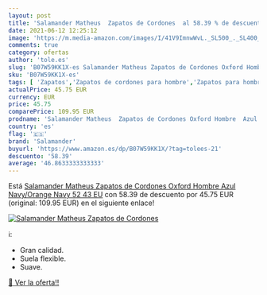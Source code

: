 ```yaml
---
layout: post
title: 'Salamander Matheus  Zapatos de Cordones  al 58.39 % de descuento'
date: 2021-06-12 12:25:12
image: 'https://m.media-amazon.com/images/I/41V9ImnwWvL._SL500_._SL400_.jpg'
comments: true
category: ofertas
author: 'tole.es'
slug: 'B07W59KK1X-es Salamander Matheus Zapatos de Cordones Oxford Hombre Azul...'
sku: 'B07W59KK1X-es'
tags: [ 'Zapatos','Zapatos de cordones para hombre','Zapatos para hombre','Zapatos y complementos','salamander','zapatos', ]
actualPrice: 45.75 EUR
currency: EUR
price: 45.75
comparePrice: 109.95 EUR
prodname: 'Salamander Matheus  Zapatos de Cordones Oxford Hombre  Azul  Navy/Orange  Navy 52   43 EU'
country: 'es'
flag: '🇪🇸'
brand: 'Salamander'
buyurl: 'https://www.amazon.es/dp/B07W59KK1X/?tag=tolees-21'
descuento: '58.39'
average: '46.8633333333333'
---
```


Está [Salamander Matheus  Zapatos de Cordones Oxford Hombre  Azul  Navy/Orange  Navy 52   43 EU](https://www.amazon.es/dp/B07W59KK1X/?tag=tolees-21) con 58.39 de descuento por 45.75 EUR (original: 109.95 EUR) en el siguiente enlace!

[![Salamander Matheus  Zapatos de Cordones ](https://m.media-amazon.com/images/I/41V9ImnwWvL._SL500_._SL400_.jpg)](https://www.amazon.es/dp/B07W59KK1X/?tag=tolees-21)

ℹ️:

- Gran calidad.
- Suela flexible.
- Suave.

[🛒 Ver la oferta!!](https://www.amazon.es/dp/B07W59KK1X/?tag=tolees-21)
